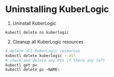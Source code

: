 # Uninstalling KuberLogic

1. Uninstall KuberLogic

```shell
kubectl delete ns kuberlogic
```

2. Cleanup all KuberLogic resources

```bash
# delete all KuberLogic resources
kubectl delete kuberlogic --all
# check and delete any PVs if there any left
kubectl get pv
kubectl delete pv <NAME>
```
